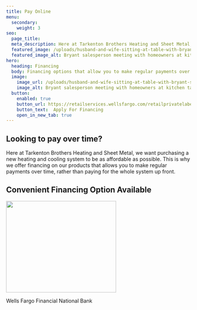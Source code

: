 ```yaml
---
title: Pay Online
menu:
  secondary:
    weight: 3
seo:
  page_title: 
  meta_description: Here at Tarkenton Brothers Heating and Sheet Metal, we want purchasing a new heating and cooling system to be as affordable as possible. Explore our financing options for your new HVAC products.
  featured_image: /uploads/husband-and-wife-sitting-at-table-with-bryant-salesperson-1000.jpg
  featured_image_alt: Bryant salesperson meeting with homeowners at kitchen table
hero: 
  heading: Financing
  body: Financing options that allow you to make regular payments over time, rather than paying for the whole system up front.
  image: 
    image_url: /uploads/husband-and-wife-sitting-at-table-with-bryant-salesperson
    image_alt: Bryant salesperson meeting with homeowners at kitchen table
  button:
    enabled: true
    button_url: https://retailservices.wellsfargo.com/retailprivatelabel/initApp.do?m=0030045090
    button_text:  Apply For Financing 
    open_in_new_tab: true
---
```


<h2 class="no-margin">Looking to pay over time?</h2>

Here at Tarkenton Brothers Heating and Sheet Metal, we want purchasing a new heating and cooling system to be as affordable as possible. This is why we offer financing on our products that allows you to make regular payments over time, rather than paying for the whole system up front.

<h2 class="no-margin">Convenient Financing Option Available</h2>

<div style="width: 300px"><a href="https://retailservices.wellsfargo.com/retailprivatelabel/initApp.do?m=0030045090" target="_blank"><img src="/uploads/wells-fargo-financing-options.jpg" alt="" width="300" height="250"></a><p class="font-size-xs text-align-center">Wells Fargo Financial National Bank</p></div>